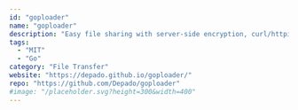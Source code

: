 ```yaml
---
id: "goploader"
name: "goploader"
description: "Easy file sharing with server-side encryption, curl/httpie/wget compliant."
tags:
  - "MIT"
  - "Go"
category: "File Transfer"
website: "https://depado.github.io/goploader/"
repo: "https://github.com/Depado/goploader"
#image: "/placeholder.svg?height=300&width=400"
---
```


